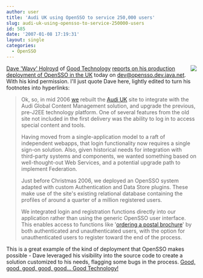 ```yaml
---
author: user
title: 'Audi UK using OpenSSO to service 250,000 users'
slug: audi-uk-using-opensso-to-service-250000-users
id: 585
date: '2007-01-08 17:19:31'
layout: single
categories:
  - OpenSSO
---
```


[<span style="float: right;">![](http://www.audi.co.uk/cms4imp_base/audi/images/logo_audi.gif)</span>](http://www.audi.co.uk/)

[Dave 'Wavy' Holroyd](http://david.holroyd.me.uk/) of [Good Technology](http://www.goodtechnology.com/) [reports on his production deployment of OpenSSO in the UK](https://opensso.dev.java.net/servlets/ReadMsg?list=dev&msgNo=121) today on [dev@opensso.dev.java.net](https://opensso.dev.java.net/servlets/ProjectMailingListList). With his kind permission. I'll just quote Dave here, lightly edited to turn his footnotes into hyperlinks:

> Ok, so, in mid 2006 [we](http://www.goodtechnology.com/) rebuilt the [Audi UK](http://www.audi.co.uk/) site to integrate with the Audi Global Content Management solution, and upgrade the previous, pre-J2EE technology platform. One of several features from the old site not included in the first delivery was the ability to log in to access special content and tools.
> 
> Having moved from a single-application model to a raft of independent webapps, that login functionality now requires a single sign-on solution. Also, given historical needs for integration with third-party systems and components, we wanted something based on well-thought-out Web Services, and a potential upgrade path to implement Federation.
> 
> Just before Christmas 2006, we deployed an OpenSSO system adapted with custom Authentication and Data Store plugins. These make use of the site's existing relational database containing the profiles of around a quarter of a million registered users.
> 
> We integrated login and registration functions directly into our application rather than using the generic OpenSSO user interface. This enables access to functions like '[ordering a postal brochure](http://myaudi.audi.co.uk/myaudi/startBrochureRequest.do?tmpl=%2Faudi%2Fuk%2Fen2%2Fbrochure_request.template.html)' by both authenticated and unauthenticated users, with the option for unauthenticated users to register toward the end of the process.

This is a great example of the kind of deployment that OpenSSO makes possible - Dave leveraged his visibility into the source code to create a solution customized to his needs, flagging some bugs in the process. [Good, good, good, good, good... Good Technology!](http://dustonthestylus.blogspot.com/2006/02/red-guitars-good-technology.html)
